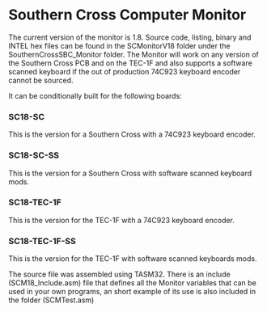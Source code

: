 # Southern Cross Computer Monitor

The current version of the monitor is 1.8. 
 Source code, listing, binary and INTEL hex files can be found in the SCMonitorV18 folder under the SouthernCrossSBC_Monitor folder.
The Monitor will work on any version of the Southern Cross PCB and on the TEC-1F and also supports a software scanned keyboard
 if the out of production 74C923 keyboard encoder cannot be sourced.

It can be conditionally built for the following boards:

### SC18-SC
This is the version for a Southern Cross with a 74C923 keyboard encoder.
### SC18-SC-SS
This is the version for a Southern Cross with software scanned keyboard mods.
### SC18-TEC-1F
This is the version for the TEC-1F with a 74C923 keyboard encoder.
### SC18-TEC-1F-SS
This is the version for the TEC-1F with software scanned keyboards mods.

The source file was assembled using TASM32. There is an include (SCM18_Include.asm) file that defines all the Monitor variables 
that can be used in your own programs, an short example of its use is also included in the folder (SCMTest.asm)

